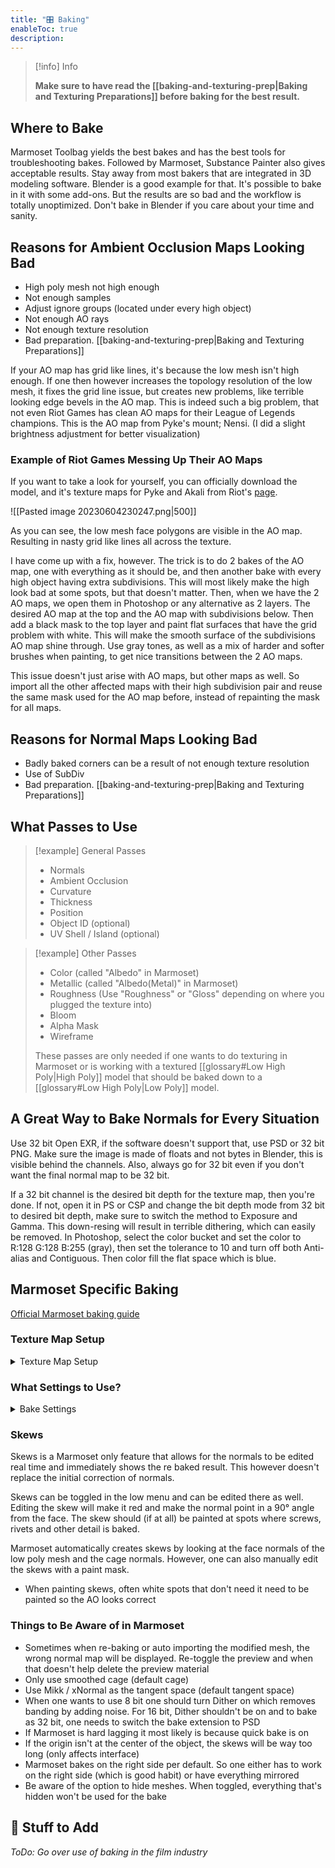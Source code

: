 ```yaml
---
title: "🎛️ Baking"
enableToc: true
description: 
---
```


> [!info] Info
> 
> **Make sure to have read the [[baking-and-texturing-prep|Baking and Texturing Preparations]] before baking for the best result.**


## Where to Bake
Marmoset Toolbag yields the best bakes and has the best tools for troubleshooting bakes. Followed by Marmoset, Substance Painter also gives acceptable results. Stay away from most bakers that are integrated in 3D modeling software. Blender is a good example for that. It's possible to bake in it with some add-ons. But the results are so bad and the workflow is totally unoptimized. Don't bake in Blender if you care about your time and sanity. 

## Reasons for Ambient Occlusion Maps Looking Bad
- High poly mesh not high enough
- Not enough samples
- Adjust ignore groups (located under every high object)
- Not enough AO rays
- Not enough texture resolution
- Bad preparation. [[baking-and-texturing-prep|Baking and Texturing Preparations]]

If your AO map has grid like lines, it's because the low mesh isn't high enough. If one then however increases the topology resolution of the low mesh, it fixes the grid line issue, but creates new problems, like terrible looking edge bevels in the AO map. This is indeed such a big problem, that not even Riot Games has clean AO maps for their League of Legends champions. This is the AO map from Pyke's mount; Nensi. (I did a slight brightness adjustment for better visualization)

### Example of Riot Games Messing Up Their AO Maps
If you want to take a look for yourself, you can officially download the model, and it's texture maps for Pyke and Akali from Riot's [page](https://www.riotgames.com/en/artedu/character-art).

![[Pasted image 20230604230247.png|500]]


As you can see, the low mesh face polygons are visible in the AO map. Resulting in nasty grid like lines all across the texture.

I have come up with a fix, however. The trick is to do 2 bakes of the AO map, one with everything as it should be, and then another bake with every high object having extra subdivisions. This will most likely make the high look bad at some spots, but that doesn't matter. Then, when we have the 2 AO maps, we open them in Photoshop or any alternative as 2 layers. The desired AO map at the top and the AO map with subdivisions below. Then add a black mask to the top layer and paint flat surfaces that have the grid problem with white. This will make the smooth surface of the subdivisions AO map shine through. Use gray tones, as well as a mix of harder and softer brushes when painting, to get nice transitions between the 2 AO maps.

This issue doesn't just arise with AO maps, but other maps as well. So import all the other affected maps with their high subdivision pair and reuse the same mask used for the AO map before, instead of repainting the mask for all maps.

## Reasons for Normal Maps Looking Bad
- Badly baked corners can be a result of not enough texture resolution
- Use of SubDiv
- Bad preparation. [[baking-and-texturing-prep|Baking and Texturing Preparations]]
## What Passes to Use

>[!example] General Passes
>
>- Normals
>- Ambient Occlusion
>- Curvature
>- Thickness
>- Position
>- Object ID (optional)
>- UV Shell / Island (optional)

>[!example] Other Passes
>
>- Color (called "Albedo" in Marmoset)
>- Metallic (called "Albedo(Metal)" in Marmoset)
>- Roughness (Use "Roughness" or "Gloss" depending on where you plugged the texture into)
>- Bloom
>- Alpha Mask
>- Wireframe
>  
>These passes are only needed if one wants to do texturing in Marmoset or is working with a textured [[glossary#Low High Poly|High Poly]] model that should be baked down to a [[glossary#Low High Poly|Low Poly]] model.

## A Great Way to Bake Normals for Every Situation

Use 32 bit Open EXR, if the software doesn't support that, use PSD or 32 bit PNG. Make sure the image is made of floats and not bytes in Blender, this is visible behind the channels. Also, always go for 32 bit even if you don't want the final normal map to be 32 bit.

If a 32 bit channel is the desired bit depth for the texture map, then you're done. If not, open it in PS or CSP and change the bit depth mode from 32 bit to desired bit depth, make sure to switch the method to Exposure and Gamma. This down-resing will result in terrible dithering, which can easily be removed. In Photoshop, select the color bucket and set the color to R:128 G:128 B:255 (gray), then set the tolerance to 10 and turn off both Anti-alias and Contiguous. Then color fill the flat space which is blue.

## Marmoset Specific Baking
[Official Marmoset baking guide](https://marmoset.co/posts/toolbag-baking-tutorial/)

### Texture Map Setup
<details>
<summary>Texture Map Setup</summary>

This isn't needed for most normal map baking workflows
- Gloss is roughness inverted, so check invert beside gloss or switch gloss to roughness
- 32 bit .exr need linear color space

</details>

### What Settings to Use?
<details>
<summary>Bake Settings</summary>

Use low settings for test bakes
- Turn on Multilayer PSD when using PSDs
- Bit depth: 32
- Samples:64
- Dither: Off (turn on for low bit depths)
- Ray count: 512
- Floor Occlusion: 1
- Ignore groups: ?
- Two sided: Off
- Padding:
- Padding Size:
- Soften:

</details>


### Skews
Skews is a Marmoset only feature that allows for the normals to be edited real time and immediately shows the re baked result. This however doesn't replace the initial correction of normals.

Skews can be toggled in the low menu and can be edited there as well. Editing the skew will make it red and make the normal point in a 90° angle from the face. The skew should (if at all) be painted at spots where screws, rivets and other detail is baked.

Marmoset automatically creates skews by looking at the face normals of the low poly mesh and the cage normals. However, one can also manually edit the skews with a paint mask.

- When painting skews, often white spots that don't need it need to be painted so the AO looks correct

### Things to Be Aware of in Marmoset
- Sometimes when re-baking or auto importing the modified mesh, the wrong normal map will be displayed. Re-toggle the preview and when that doesn't help delete the preview material
- Only use smoothed cage (default cage)
- Use Mikk / xNormal as the tangent space (default tangent space)
- When one wants to use 8 bit one should turn Dither on which removes banding by adding noise. For 16 bit, Dither shouldn't be on and to bake as 32 bit, one needs to switch the bake extension to PSD
- If Marmoset is hard lagging it most likely is because quick bake is on
- If the origin isn't at the center of the object, the skews will be way too long (only affects interface)
- Marmoset bakes on the right side per default. So one either has to work on the right side (which is good habit) or have everything mirrored
- Be aware of the option to hide meshes. When toggled, everything that's hidden won't be used for the bake

## 🚧 Stuff to Add
_ToDo: Go over use of baking in the film industry_
